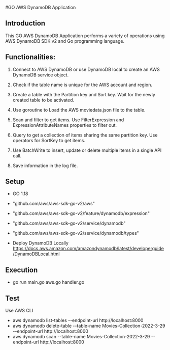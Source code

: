 #GO AWS DynamoDB Application

## Introduction
This GO AWS DynamoDB Application performs a variety of operations using AWS DynamoDB SDK v2 and Go programming language.

## Functionalities:
1. Connect to AWS DynamoDB or use DynamoDB local to create an AWS DynamoDB service object.

2. Check if the table name is unique for the AWS account and region.

3. Create a table with the Partition key and Sort key. 
   Wait for the newly created table to be activated.

4. Use goroutine to Load the AWS moviedata.json file to the table.

5. Scan and filter to get items.
   Use FilterExpression and ExpressionAttributeNames properties to filter out. 
   
6. Query to get a collection of items sharing the same partition key.
   Use operators for SortKey to get items.
   
7. Use BatchWrite to insert, update or delete multiple items in a single API call.

8. Save information in the log file.

## Setup
- GO 1.18
- "github.com/aws/aws-sdk-go-v2/aws"
- "github.com/aws/aws-sdk-go-v2/feature/dynamodb/expression"
- "github.com/aws/aws-sdk-go-v2/service/dynamodb"
- "github.com/aws/aws-sdk-go-v2/service/dynamodb/types"

- Deploy DynamoDB Locally  
  https://docs.aws.amazon.com/amazondynamodb/latest/developerguide/DynamoDBLocal.html

## Execution
- go run main.go aws.go handler.go

## Test
Use AWS CLI 
- aws dynamodb list-tables --endpoint-url http://localhost:8000
- aws dynamodb delete-table --table-name Movies-Collection-2022-3-29 --endpoint-url http://localhost:8000
- aws dynamodb scan --table-name Movies-Collection-2022-3-29 --endpoint-url http://localhost:8000
